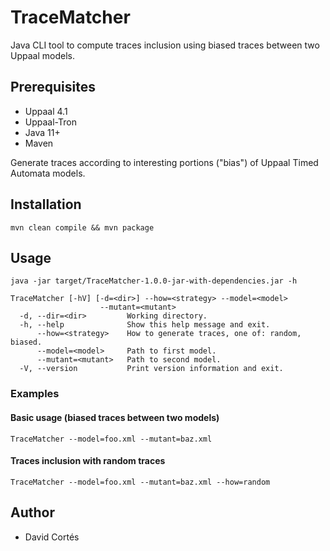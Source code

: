 # TraceMatcher

Java CLI tool to compute traces inclusion using biased traces between two Uppaal models.

## Prerequisites
- Uppaal 4.1
- Uppaal-Tron
- Java 11+
- Maven

Generate traces according to interesting portions ("bias") of Uppaal Timed Automata models.
## Installation
`mvn clean compile && mvn package`

## Usage
`java -jar target/TraceMatcher-1.0.0-jar-with-dependencies.jar -h`
```
TraceMatcher [-hV] [-d=<dir>] --how=<strategy> --model=<model>
                    --mutant=<mutant>
  -d, --dir=<dir>         Working directory.
  -h, --help              Show this help message and exit.
      --how=<strategy>    How to generate traces, one of: random, biased.
      --model=<model>     Path to first model.
      --mutant=<mutant>   Path to second model.
  -V, --version           Print version information and exit.
```
### Examples
#### Basic usage (biased traces between two models)
`TraceMatcher --model=foo.xml --mutant=baz.xml`
#### Traces inclusion with random traces
`TraceMatcher --model=foo.xml --mutant=baz.xml --how=random`

## Author
* David Cortés